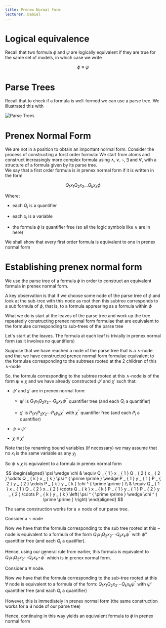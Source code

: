 ```yaml
---
title: Prenex Normal Form
lecturer: Daniel
---
```


# Logical equivalence

Recall that two formula $\phi$ and $\psi$ are logically equivalent if
they are true for the same set of models, in which case we write

$$
\phi\equiv\psi
$$

# Parse Trees

Recall that to check if a formula is well-formed we can use a parse
tree. We illustrated this with

![Parse Trees](/img/Year_1/MCS/First_Order_Logic/Prenex_Normal_Form/parse.webp)

# Prenex Normal Form

We are not in a position to obtain an important normal form. Consider
the process of constructing a forst order formula: We start from atoms
and construct increasingly more complex formula using
$\land,\lor,\lnot,\exists$ and $\forall$, with a structure of a formula
given by its parse tree.\
We say that a first order formula is in prenex normal form if it is
written in the form

$$
Q _ { 1 } x _ { 1 } Q _ { 2 } x _ { 2 } \ldots Q _ { k } x _ { k } \phi
$$

Where:

-   each $Q_i$ is a quantifier

-   each $x_i$ is a variable

-   the formula $\phi$ is quantifier free (so all the logic symbols like
    $\land$ are in here)

We shall show that every first order formula is equivalent to one in
prenex normal form

# Establishing prenex normal form

We use the parse tree of a formula $\phi$ in order to construct an
equivalent formula in prenex normal form.

A key observation is that if we choose some node of the parse tree of
$\phi$ and look at the sub-tree with this node as root then this subtree
corresponds to a sub formula of $\phi$, that is, to a formula apprearing
as a formula within $\phi$

What we do is start at the leaves of the parse tree and work up the tree
repeatedly constructing prenex normal form formulae that are equivalent
to the formulae corresponding to sub-trees of the parse tree

Let's start at the leaves. The formula at each leaf is trivially in
prenex normal form (as it involves no quantifiers)

Suppose that we have reached a node of the parse tree that is a
$\land$-node and that we have constructed prenex normal form formulae
equivalent to the formulae corresponding to the subtrees rooted at the 2
children of this $\land$-node

So, the formula corresponding to the subtree rooted at this $\land$-node
is of the form $\psi\land \chi$ and we have already constructed $\psi'$
and $\chi'$ such that:

-   $\psi'$ and $\chi'$ are in prenex normal form:

    -   $\psi'$ is
        $Q _ { 1 } x _ { 1 } Q _ { 2 } x _ { 2 } \cdots Q _ { k } x _ { k } \psi ^ { \prime \prime }$
        quantifier tree (and each $Q_i$ a quantifier)

    -   $\chi'$ is
        $P _ { 1 } y _ { 1 } P _ { 2 } y _ { 2 } \cdots P _ { k } y _ { k } \chi ^ { \prime \prime }$
        with $\chi ^ { \prime \prime }$ quantifier free (and each $P_i$
        a quantifier)

-   $\psi\equiv\psi'$

-   $\chi\equiv\chi'$

Note that by renaming bound variables (if necessary) we may assume that
no $x_i$ is the same variable as any $y_j$

So $\psi\land \chi$ is equivalent to a formula in prenex normal form

$$
\begin{aligned} \psi \wedge \chi & \equiv Q _ { 1 } x _ { 1 } Q _ { 2 } x _ { 2 } \cdots Q _ { k } x _ { k } \psi ^ { \prime \prime } \wedge P _ { 1 } y _ { 1 } P _ { 2 } y _ { 2 } \cdots P _ { k } y _ { k } \chi ^ { \prime \prime } \\ & \equiv Q _ { 1 } x _ { 1 } Q _ { 2 } x _ { 2 } \cdots Q _ { k } x _ { k } P _ { 1 } y _ { 1 } P _ { 2 } y _ { 2 } \cdots P _ { k } y _ { k } \left( \psi ^ { \prime \prime } \wedge \chi ^ { \prime \prime } \right) \end{aligned}
$$

The same construction works for a $\land$ node of our parse tree.

Consider a $\lnot$ node

Now we have that the formula corresponding to the sub tree rooted at
this $\lnot$ node is equivalent to a formula of the form
$Q _ { 1 } x _ { 1 } Q _ { 2 } x _ { 2 } \cdots Q _ { k } x _ { k } \psi ^ { \prime \prime }$
with $\psi''$ quantifier free (and each $Q_i$ a quatifier).

Hence, using our general rule from earlier, this formula is equivalent
to
$Q _ { 1 } x _ { 1 } Q _ { 2 } x _ { 2 } \cdots Q _ { k } x _ { k } \neg \psi ^ { \prime \prime }$
which is in prenex normal form.

Consider a $\forall$ node.

Now we have that the formula corresponding to the sub-tree rooted at
this $\forall$ node is equivalent to a formula of the form:
$Q _ { 1 } x _ { 1 } Q _ { 2 } x _ { 2 } \cdots Q _ { k } x _ { k } \psi ^ { \prime \prime }$
with $\psi''$ quantifier free (and each $Q_i$ a quantifier)

However, this is immediately in prenex normal form (the same
construction works for a $\exists$ node of our parse tree)

Hence, continuing in this way yields an equivalent formula to $\phi$ in
prenex normal form
